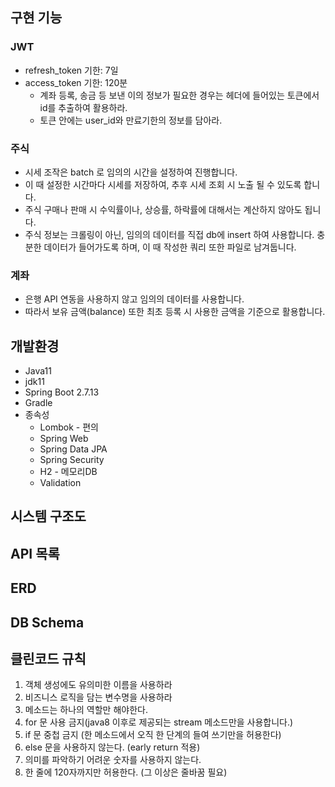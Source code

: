 ## 구현 기능
### JWT
  - refresh_token 기한: 7일
  - access_token 기한: 120분
    - 계좌 등록, 송금 등 보낸 이의 정보가 필요한 경우는 헤더에 들어있는 토큰에서 id를 추출하여 활용하라.
    - 토큰 안에는 user_id와 만료기한의 정보를 담아라.
### 주식
- 시세 조작은 batch 로 임의의 시간을 설정하여 진행합니다.
- 이 때 설정한 시간마다 시세를 저장하여, 추후 시세 조회 시 노출 될 수 있도록 합니다.
- 주식 구매나 판매 시 수익률이나, 상승률, 하락률에 대해서는 계산하지 않아도 됩니다.
- 주식 정보는 크롤링이 아닌, 임의의 데이터를 직접 db에 insert 하여 사용합니다. 충분한 데이터가 들어가도록 하며, 이 때 작성한 쿼리 또한 파일로 남겨둡니다.

### 계좌
- 은행 API 연동을 사용하지 않고 임의의 데이터를 사용합니다.
- 따라서 보유 금액(balance) 또한 최초 등록 시 사용한 금액을 기준으로 활용합니다.


## 개발환경
- Java11
- jdk11
- Spring Boot 2.7.13
- Gradle
- 종속성
  - Lombok - 편의
  - Spring Web
  - Spring Data JPA
  - Spring Security
  - H2 - 메모리DB
  - Validation
## 시스템 구조도
## API 목록
## ERD
## DB Schema

## 클린코드 규칙
1. 객체 생성에도 유의미한 이름을 사용하라
2. 비즈니스 로직을 담는 변수명을 사용하라
3. 메소드는 하나의 역할만 해야한다.
4. for 문 사용 금지(java8 이후로 제공되는 stream 메소드만을 사용합니다.)
5. if 문 중첩 금지 (한 메소드에서 오직 한 단계의 들여 쓰기만을 허용한다)
6. else 문을 사용하지 않는다. (early return 적용)
7. 의미를 파악하기 어려운 숫자를 사용하지 않는다.
8. 한 줄에 120자까지만 허용한다. (그 이상은 줄바꿈 필요)